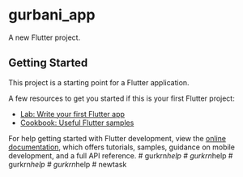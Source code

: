 # gurbani_app

A new Flutter project.

## Getting Started

This project is a starting point for a Flutter application.

A few resources to get you started if this is your first Flutter project:

- [Lab: Write your first Flutter app](https://docs.flutter.dev/get-started/codelab)
- [Cookbook: Useful Flutter samples](https://docs.flutter.dev/cookbook)

For help getting started with Flutter development, view the
[online documentation](https://docs.flutter.dev/), which offers tutorials,
samples, guidance on mobile development, and a full API reference.
#   g u r k r n _ h e l p  
 #   g u r k r n _ h e l p  
 #   g u r k r n _ h e l p  
 #   g u r k r n _ h e l p  
 #   n e w t a s k  
 